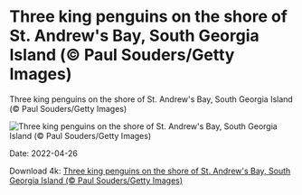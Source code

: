 # Three king penguins on the shore of St. Andrew's Bay, South Georgia Island (© Paul Souders/Getty Images)

Three king penguins on the shore of St. Andrew's Bay, South Georgia Island (© Paul Souders/Getty Images)

![Three king penguins on the shore of St. Andrew's Bay, South Georgia Island (© Paul Souders/Getty Images)](https://bing.com/th?id=OHR.ThreeKings_EN-US2202898186_UHD.jpg&w=1024&h=576)

Date: 2022-04-26

Download 4k: [Three king penguins on the shore of St. Andrew's Bay, South Georgia Island (© Paul Souders/Getty Images)](https://bing.com/th?id=OHR.ThreeKings_EN-US2202898186_UHD.jpg)

